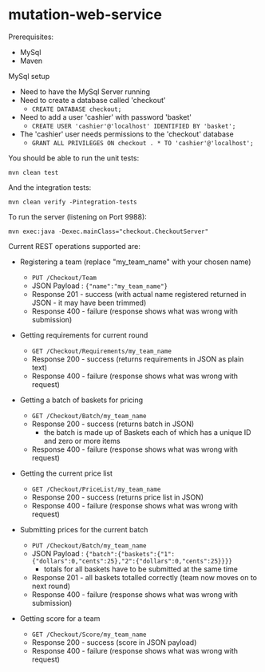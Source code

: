 mutation-web-service
====================

Prerequisites:
- MySql
- Maven

MySql setup
* Need to have the MySql Server running
* Need to create a database called 'checkout'
  * `CREATE DATABASE checkout;`
* Need to add a user 'cashier' with password 'basket'
  * `CREATE USER 'cashier'@'localhost' IDENTIFIED BY 'basket';`
* The 'cashier' user needs permissions to the 'checkout' database
  * `GRANT ALL PRIVILEGES ON checkout . * TO 'cashier'@'localhost';`

You should be able to run the unit tests:

`mvn clean test`

And the integration tests:

`mvn clean verify -Pintegration-tests`

To run the server (listening on Port 9988):

`mvn exec:java -Dexec.mainClass="checkout.CheckoutServer"`

Current REST operations supported are:

* Registering a team (replace "my_team_name" with your chosen name)
  * `PUT /Checkout/Team`
  * JSON Payload : `{"name":"my_team_name"}`
  * Response 201 - success (with actual name registered returned in JSON - it may have been trimmed)
  * Response 400 - failure (response shows what was wrong with submission)

* Getting requirements for current round
  * `GET /Checkout/Requirements/my_team_name`
  * Response 200 - success (returns requirements in JSON as plain text)
  * Response 400 - failure (response shows what was wrong with request)

* Getting a batch of baskets for pricing
  * `GET /Checkout/Batch/my_team_name`
  * Response 200 - success (returns batch in JSON)
    * the batch is made up of Baskets each of which has a unique ID and zero or more items
  * Response 400 - failure (response shows what was wrong with request)

* Getting the current price list
  * `GET /Checkout/PriceList/my_team_name`
  * Response 200 - success (returns price list in JSON)
  * Response 400 - failure (response shows what was wrong with request)

* Submitting prices for the current batch
  * `PUT /Checkout/Batch/my_team_name`
  * JSON Payload : `{"batch":{"baskets":{"1":{"dollars":0,"cents":25},"2":{"dollars":0,"cents":25}}}}`
    * totals for all baskets have to be submitted at the same time
  * Response 201 - all baskets totalled correctly (team now moves on to next round)
  * Response 400 - failure (response shows what was wrong with submission)

* Getting score for a team
  * `GET /Checkout/Score/my_team_name`
  * Response 200 - success (score in JSON payload)
  * Response 400 - failure (response shows what was wrong with request)

